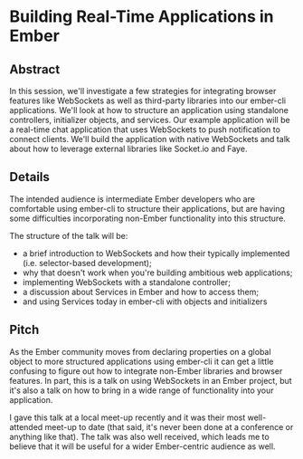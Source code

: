 # Building Real-Time Applications in Ember

## Abstract

In this session, we'll investigate a few strategies for integrating browser features like WebSockets as well as third-party libraries into our ember-cli applications. We'll look at how to structure an application using standalone controllers, initializer objects, and services. Our example application will be a real-time chat application that uses WebSockets to push notification to connect clients. We'll build the application with native WebSockets and talk about how to leverage external libraries like Socket.io and Faye.

## Details
The intended audience is intermediate Ember developers who are comfortable using ember-cli to structure their applications, but are having some difficulties incorporating non-Ember functionality into this structure.

The structure of the talk will be:

* a brief introduction to WebSockets and how their typically implemented (i.e. selector-based development);
* why that doesn't work when you're building ambitious web applications;
* implementing WebSockets with a standalone controller;
* a discussion about Services in Ember and how to access them;
* and using Services today in ember-cli with objects and initializers

## Pitch
As the Ember community moves from declaring properties on a global object to more structured applications using ember-cli it can get a little confusing to figure out how to integrate non-Ember libraries and browser features. In part, this is a talk on using WebSockets in an Ember project, but it's also a talk on how to bring in a wide range of functionality into your application.

I gave this talk at a local meet-up recently and it was their most well-attended meet-up to date (that said, it's never been done at a conference or anything like that). The talk was also well received, which leads me to believe that it will be useful for a wider Ember-centric audience as well.
